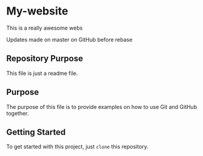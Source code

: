 # My-website

This is a really awesome webs

Updates made on master on GitHub before rebase


## Repository Purpose

This file is just a readme file.


## Purpose

The purpose of this file is to provide examples
on how to use Git and GitHub together.

## Getting Started

To get started with this project, just `clone` this repository.
